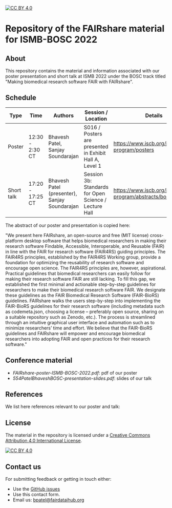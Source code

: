 [![CC BY 4.0][cc-by-shield]][cc-by]

[cc-by]: http://creativecommons.org/licenses/by/4.0/
[cc-by-shield]: https://img.shields.io/badge/License-CC%20BY%204.0-lightgrey.svg
[cc-by-image]: https://i.creativecommons.org/l/by/4.0/88x31.png

# Repository of the FAIRshare material for ISMB-BOSC 2022

## About

This repository contains the material and information associated with our poster presentation and short talk at ISMB 2022 under the BOSC track titled "Making biomedical research software FAIR with FAIRshare".

## Schedule

| Type            | Time             | Authors                          | Session / Location                                              | Details |
| --------------- | -----------------|--------------------------------- |------------------------------------------------------ |------------------- |
| Poster          | 12:30 - 2:30 CT  |Bhavesh Patel, Sanjay Soundarajan | S016 / Posters are presented in Exhibit Hall A, Level 1 | https://www.iscb.org/ismb2022-program/posters |
| Short talk      | 17:20 - 17:25 CT |Bhavesh Patel (presenter), Sanjay Soundarajan | Session 3b: Standards for Open Science / Lecture Hall                                          | https://www.iscb.org/ismb2022-program/abstracts/bosc |


The abstract of our poster and presentation is copied here:

"We present here FAIRshare, an open-source and free (MIT license) cross-platform desktop software that helps biomedical researchers in making their research software Findable, Accessible, Interoperable, and Reusable (FAIR) in line with the FAIR for research software (FAIR4RS) guiding principles. The FAIR4RS principles, established by the FAIR4RS Working group, provide a foundation for optimizing the reusability of research software and encourage open science. The FAIR4RS principles are, however, aspirational. Practical guidelines that biomedical researchers can easily follow for making their research software FAIR are still lacking. To fill this gap, we established the first minimal and actionable step-by-step guidelines for researchers to make their biomedical research software FAIR. We designate these guidelines as the FAIR Biomedical Research Software (FAIR-BioRS) guidelines. FAIRshare walks the users step-by-step into implementing the FAIR-BioRS guidelines for their research software (including metadata such as codemeta.json, choosing a license – preferably open source, sharing on a suitable repository such as Zenodo, etc.). The process is streamlined through an intuitive graphical user interface and automation such as to minimize researchers’ time and effort. We believe that the FAIR-BioRS guidelines and FAIRshare will empower and encourage biomedical researchers into adopting FAIR and open practices for their research software."


## Conference material

- *FAIRshare-poster-ISMB-BOSC-2022.pdf*: pdf of our poster
- *554PatelBhaveshBOSC-presentation-slides.pdf*: slides of our talk


## References

We list here references relevant to our poster and talk:


## License
The material in the repository is licensed under a
[Creative Commons Attribution 4.0 International License][cc-by].

[![CC BY 4.0][cc-by-image]][cc-by]

## Contact us
For submitting feedback or getting in touch either:
- Use the [GitHub issues](https://github.com/fairdataihub/FAIR-BioRS-data/issues) 
- Use this contact form.
- Email us: bpatel@fairdataihub.org


